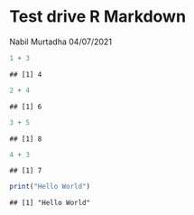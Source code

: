Test drive R Markdown
================
Nabil Murtadha
04/07/2021

``` r
1 + 3
```

    ## [1] 4

``` r
2 + 4
```

    ## [1] 6

``` r
3 + 5
```

    ## [1] 8

``` r
4 + 3
```

    ## [1] 7

``` r
print("Hello World")
```

    ## [1] "Hello World"
